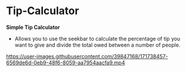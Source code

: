 # Tip-Calculator

**Simple Tip Calculator**
- Allows you to use the seekbar to calculate the percentage of tip you want to give and divide the total owed between a number of people. 

https://user-images.githubusercontent.com/39847168/171738457-6569de6d-0eb9-48f6-8059-aa7954aacfa9.mp4


